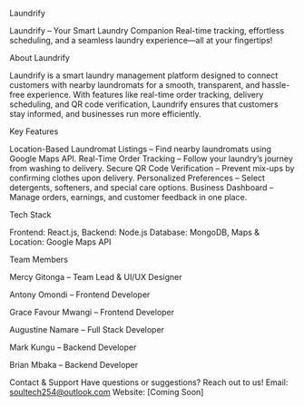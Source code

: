 Laundrify

Laundrify – Your Smart Laundry Companion
Real-time tracking, effortless scheduling, and a seamless laundry experience—all at your fingertips!

About Laundrify

Laundrify is a smart laundry management platform designed to connect customers with nearby laundromats for a smooth, transparent, and hassle-free experience. With features like real-time order tracking, delivery scheduling, and QR code verification, Laundrify ensures that customers stay informed, and businesses run more efficiently.

Key Features

Location-Based Laundromat Listings – Find nearby laundromats using Google Maps API.
Real-Time Order Tracking – Follow your laundry’s journey from washing to delivery.
Secure QR Code Verification – Prevent mix-ups by confirming clothes upon delivery.
Personalized Preferences – Select detergents, softeners, and special care options.
Business Dashboard – Manage orders, earnings, and customer feedback in one place.

Tech Stack

Frontend: React.js, 
Backend: Node.js  Database: MongoDB, 
Maps & Location: Google Maps API

Team Members

Mercy Gitonga – Team Lead & UI/UX Designer

Antony Omondi – Frontend Developer

Grace Favour Mwangi – Frontend Developer

Augustine Namare – Full Stack Developer

Mark Kungu – Backend Developer

Brian Mbaka – Backend Developer

Contact & Support
Have questions or suggestions? Reach out to us!
Email: soultech254@outlook.com  Website: [Coming Soon]
